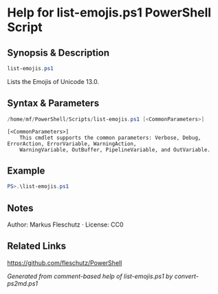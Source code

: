 # Help for list-emojis.ps1 PowerShell Script

## Synopsis & Description
```powershell
list-emojis.ps1
```

Lists the Emojis of Unicode 13.0.

## Syntax & Parameters
```powershell
/home/mf/PowerShell/Scripts/list-emojis.ps1 [<CommonParameters>]
```

```
[<CommonParameters>]
    This cmdlet supports the common parameters: Verbose, Debug, ErrorAction, ErrorVariable, WarningAction, 
    WarningVariable, OutBuffer, PipelineVariable, and OutVariable.
```

## Example
```powershell
PS>.\list-emojis.ps1
```


## Notes
Author: Markus Fleschutz · License: CC0

## Related Links
https://github.com/fleschutz/PowerShell

*Generated from comment-based help of list-emojis.ps1 by convert-ps2md.ps1*
